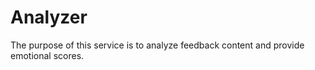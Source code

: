 # Analyzer

The purpose of this service is to analyze feedback content and provide emotional scores.
